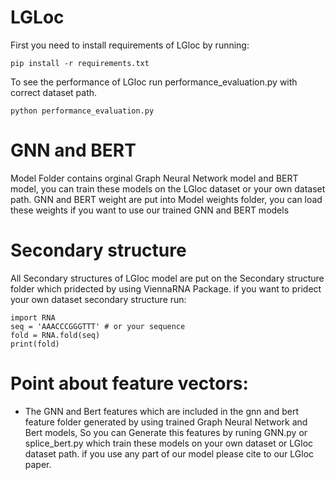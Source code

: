 # LGLoc
First you need to install requirements of LGloc by running:
```
pip install -r requirements.txt

```
To see the performance of LGloc run performance_evaluation.py with correct dataset path.

``` 
python performance_evaluation.py

```
# GNN and BERT 
Model Folder contains orginal Graph Neural Network model and BERT model, you can train these models on the LGloc dataset or your own dataset path.
GNN and BERT weight are put into Model weights folder, you can load these weights if you want to use our trained GNN and BERT models
# Secondary structure
All Secondary structures of LGloc model are put on the Secondary structure folder which pridected by using ViennaRNA Package. if you want to pridect your own dataset secondary structure run:

```
import RNA
seq = 'AAACCCGGGTTT' # or your sequence
fold = RNA.fold(seq)
print(fold)
```
# Point about feature vectors:
- The GNN and Bert features which are included in the gnn and bert feature folder generated by using trained Graph Neural Network and Bert models, So you can Generate this features by runing GNN.py or splice_bert.py which train these models on your own dataset or LGloc dataset path.
if you use any part of our model please cite to our LGloc paper.
   

